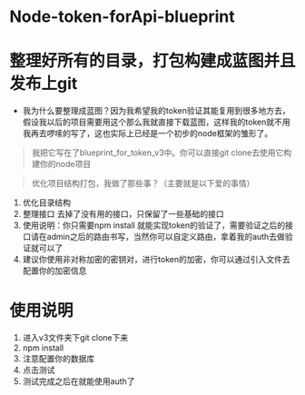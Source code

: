 # Node-token-forApi-blueprint
# 整理好所有的目录，打包构建成蓝图并且发布上git

- 我为什么要整理成蓝图？因为我希望我的token验证其能复用到很多地方去，假设我以后的项目需要用这个那么我就直接下载蓝图，这样我的token就不用我再去啰嗦的写了，这也实际上已经是一个初步的node框架的雏形了。

> 我把它写在了blueprint_for_token_v3中。你可以直接git clone去使用它构建你的node项目

> 优化项目结构打包，我做了那些事？（主要就是以下爱的事情）

1. 优化目录结构
2. 整理接口 去掉了没有用的接口，只保留了一些基础的接口
3. 使用说明：你只需要npm install 就能实现token的验证了，需要验证之后的接口请在admin之后的路由书写，当然你可以自定义路由，拿着我的auth去做验证就可以了
4. 建议你使用非对称加密的密钥对，进行token的加密，你可以通过引入文件去配置你的加密信息

# 使用说明
1. 进入v3文件夹下git clone下来
2. npm install 
3. 注意配置你的数据库
4. 点击测试
5. 测试完成之后在就能使用auth了

